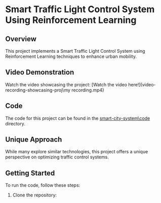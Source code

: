 # Smart Traffic Light Control System Using Reinforcement Learning

## Overview
This project implements a Smart Traffic Light Control System using Reinforcement Learning techniques to enhance urban mobility.

## Video Demonstration
Watch the video showcasing the project: [Watch the video here!](video-recording-showcasing-proj\my recording.mp4)

## Code
The code for this project can be found in the [smart-city-system\code](smart-city-system\code) directory.

## Unique Approach
While many explore similar technologies, this project offers a unique perspective on optimizing traffic control systems.

## Getting Started
To run the code, follow these steps:
1. Clone the repository: 
